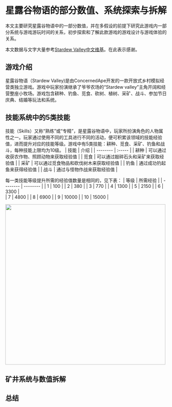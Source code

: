 # 星露谷物语的部分数值、系统探索与拆解
本文主要研究星露谷物语中的一部分数值，并在多假设的前提下研究此游戏内一部分系统与游戏游玩时间的关系，初步探索和了解此款游戏的游戏设计与游戏体验的关系。

本文数据与文字大量参考[Stardew Valley中文维基](https://xinglugu.huijiwiki.com/wiki/%E9%A6%96%E9%A1%B5)。在此表示感谢。
    
## 游戏介绍
星露谷物语（Stardew Valley)是由ConcernedApe开发的一款开放式乡村模拟经营类独立游戏。游戏中玩家扮演继承了爷爷农场的“Stardew valley”主角开阔和经营整座小牧场。游戏包含耕种、钓鱼、觅食、砍树、植树、采矿、战斗、参加节日庆典、结婚等玩法和系统。

## 技能系统中的5类技能
技能（Skills）又称“熟练”或“专精”，是星露谷物语中，玩家所扮演角色的人物属性之一。玩家通过使用不同的工具进行不同的活动，便可积累该领域的技能经验值，进而提升对应的技能等级。游戏中有5类技能：耕种、觅食、采矿、钓鱼和战斗，每种技能上限均为10级。
| 技能 | 介绍   |
| --------   | :-----   |
| 耕种 | 可以通过收获农作物、照顾动物来获取经验值 |
| 觅食 | 可以通过敲碎石头和采矿来获取经验值 |
| 采矿 | 可以通过觅食物品和砍伐树木来获取经验值 |
| 钓鱼 | 通过成功钓起鱼来获得经验值 |
| 战斗 | 通过与怪物作战来获取经验值 |

每一类技能等级提升所需的经验值数量是相同的，见下表：
| 等级     | 所需经验  |
| -------- | -------- | 
| 1 | 100 | 
| 2 | 380 | 
| 3 | 770 | 
| 4 | 1300 | 
| 5 | 2150 | 
| 6 | 3300 |                   
| 7 | 4800 | 
| 8 | 6900 | 
| 9 | 10000 | 
| 10 | 15000 | 

<img src="https://github.com/AuTuMnnn458/Data-exploration-for-Stardew-Valley/blob/main/pictures/1.png" width = "500px">


## 矿井系统与数值拆解


## 总结
